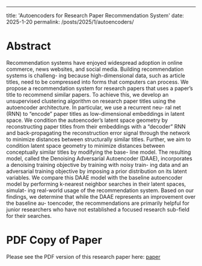 ---
title: 'Autoencoders for Research Paper Recommendation System'
date: 2025-1-20
permalink: /posts/2025/1/autoencoders/

Abstract
======

Recommendation systems have enjoyed widespread adoption in online commerce, news websites, and social media. Building recommendation systems is challeng- ing because high-dimensional data, such as article titles, need to be compressed into forms that computers can process. We propose a recommendation system for research papers that uses a paper’s title to recommend similar papers. To achieve this, we develop an unsupervised clustering algorithm on research paper titles using the autoencoder architecture. In particular, we use a recurrent neu- ral net (RNN) to “encode” paper titles as low-dimensional embeddings in latent space. We condition the autoencoder’s latent space geometry by reconstructing paper titles from their embeddings with a “decoder” RNN and back-propagating the reconstruction error signal through the network to minimize distances between structurally similar titles. Further, we aim to condition latent space geometry to minimize distances between conceptually similar titles by modifying the base- line model. The resulting model, called the Denoising Adversarial Autoencoder (DAAE), incorporates a denoising training objective by training with noisy train- ing data and an adversarial training objective by imposing a prior distribution on its latent variables. We compare this DAAE model with the baseline autoencoder model by performing k-nearest neighbor searches in their latent spaces, simulat- ing real-world usage of the recommendation system. Based on our findings, we determine that while the DAAE represents an improvement over the baseline au- toencoder, the recommendations are primarily helpful for junior researchers who have not established a focused research sub-field for their searches.


PDF Copy of Paper
======
Please see the PDF version of this research paper here: [paper](/files/autoencoders_research_paper_recommendation.pdf)
